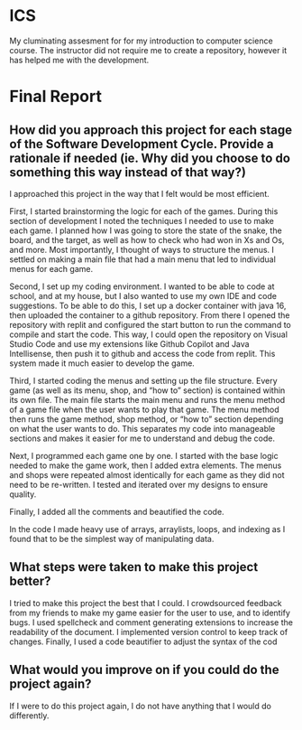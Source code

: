 # ICS
My cluminating assesment for for my introduction to computer science course. The instructor did not require me to create a repository, however it has helped me with the development. 

# Final Report
## How did you approach this project for each stage of the Software Development Cycle. Provide a rationale if needed (ie. Why did you choose to do something this way instead of that way?)


I approached this project in the way that I felt would be most efficient. 

First, I started brainstorming the logic for each of the games. During this section of development I noted the techniques I needed to use to make each game. I planned how I was going to store the state of the snake, the board, and the target, as well as how to check who had won in Xs and Os, and more. Most importantly, I thought of ways to structure the menus. I settled on making a main file that had a main menu that led to individual menus for each game. 

Second, I set up my coding environment. I wanted to be able to code at school, and at my house, but I also wanted to use my own IDE and code suggestions. To be able to do this, I set up a docker container with java 16, then uploaded the container to a github repository. From there I opened the repository with replit and configured the start button to run the command to compile and start the code. This way, I could open the repository on Visual Studio Code and use my extensions like Github Copilot and Java Intellisense, then push it to github and access the code from replit. This system made it much easier to develop the game.
 
Third, I started coding the menus and setting up the file structure. Every game (as well as its menu, shop, and “how to” section) is contained within its own file. The main file starts the main menu and runs the menu method of a game file when the user wants to play that game. The menu method then runs the game method, shop method, or “how to” section depending on what the user wants to do. This separates my code into manageable sections and makes it easier for me to understand and debug the code. 

Next, I programmed each game one by one. I started with the base logic needed to make the game work, then I added extra elements. The menus and shops were repeated almost identically for each game as they did not need to be re-written. I tested and iterated over my designs to ensure quality. 

Finally, I added all the comments and beautified the code.

In the code I made heavy use of arrays, arraylists, loops, and indexing as I found that to be the simplest way of manipulating data. 

## What steps were taken to make this project better?
I tried to make this project the best that I could. I crowdsourced feedback from my friends to make my game easier for the user to use, and to identify bugs. I used spellcheck and comment generating extensions to increase the readability of the document. I implemented version control to keep track of changes. Finally, I used a code beautifier to adjust the syntax of the cod 

## What would you improve on if you could do the project again?
If I were to do this project again, I do not have anything that I would do differently.




